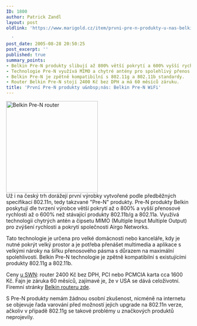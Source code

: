 ```yaml
---
ID: 1800
author: Patrick Zandl
layout: post
oldlink: 'https://www.marigold.cz/item/prvni-pre-n-produkty-u-nas-belkin-pre-n-wifi

  '
post_date: 2005-08-28 20:50:25
post_excerpt: ''
published: true
summary_points:
- Belkin Pre-N produkty slibují až 800% větší pokrytí a 600% vyšší rychlost.
- Technologie Pre-N využívá MIMO a chytré antény pro spolehlivý přenos multimédií.
- Belkin Pre-N je zpětně kompatibilní s 802.11g a 802.11b standardy.
- Router Belkin Pre-N stojí 2400 Kč bez DPH a má 60 měsíců záruku.
title: 'První Pre-N produkty u&nbsp;nás: Belkin Pre-N WiFi'
---
```


<div class="rightbox"><img src="/wp-content/uploads/20050828-belkin-pren.jpg" alt="Belkin Pre-N router" width="250" height="250" /></div>
Už i na český trh dorážejí první výrobky vytvořené podle předběžných specifikací 802.11n, tedy takzvané "Pre-N" produkty. Pre-N produkty Belkin poskytují dle tvrzení výrobce větší pokrytí až o 800% a vyšší přenosové rychlosti až o 600% než stávající produkty 802.11b/g a 802.11a. Využívá technologii chytrých antén a čipsetu MIMO (Multiple Input Multiple Output) pro zvýšení rychlosti a pokrytí společnosti Airgo Networks. </p>

<p>Tato technologie je určena pro velké domácnosti nebo kanceláře, kdy je nutné pokrýt velký prostor a je potřeba přenášet multimedia a aplikace s velkými nároky na šířku přenosového pásma s důrazem na maximální spolehlivostí.
Belkin Pre-N technologie je zpětně kompatibilní s existujícími produkty 802.11g a 802.11b.</p>

<p>Ceny <a href="http://www.sws.cz/default.asp?cls=SPresentTrees&amp;StrSort=BC009CIII&amp;StrType=1&amp;Deep=-1">u SWN</a>: router 2400 Kč bez DPH, PCI nebo PCMCIA karta cca 1600 Kč. Fajn je záruka 60 měsíců, zajímavé je, že v USA se dává celoživotní. Firemní stránky <a href="http://catalog.belkin.com/IWCatProductPage.process?Merchant_Id=&amp;Section_Id=202570&amp;pcount=&amp;Product_Id=184316">Belkin routeru zde</a>.</p>

<p>S Pre-N produkty nemám žádnou osobní zkušenost, nicméně na internetu se objevuje řada varování před možností jejich upgrade na 802.11n verze, ačkoliv v případě 802.11g se takové problémy u značkových produktů neprojevily.
</p>